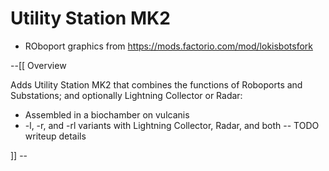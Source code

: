# Utility Station MK2

<!-- TODO -->
-  ROboport graphics from https://mods.factorio.com/mod/lokisbotsfork






--[[ Overview

Adds Utility Station MK2 that combines the functions of Roboports and Substations; and optionally Lightning Collector or Radar:

- Assembled in a biochamber on vulcanis
- -l, -r, and -rl variants with Lightning Collector, Radar, and both
-- TODO writeup details

]]             --
